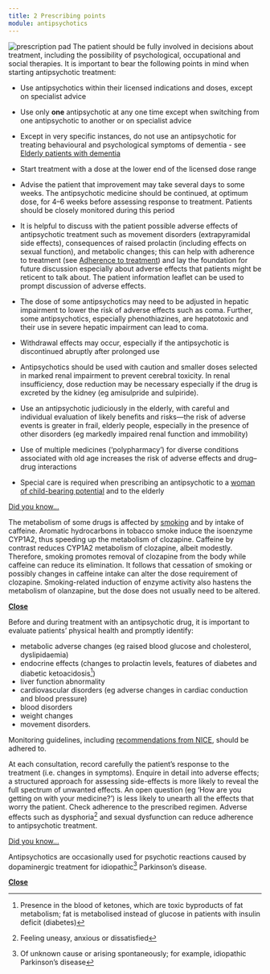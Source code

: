 ```yaml
---
title: 2 Prescribing points
module: antipsychotics
---
```


![prescription pad](<[!--$ssWeblayoutUrl('groups/comms-ic/documents/websiteresources/con146653.jpg')--]>) The patient should be fully involved in decisions about treatment, including the possibility of psychological, occupational and social therapies. It is important to bear the following points in mind when starting antipsychotic treatment:

- Use antipsychotics within their licensed indications and doses, except on specialist advice

* Use only **one** antipsychotic at any one time except when switching from one antipsychotic to another or on specialist advice

- Except in very specific instances, do not use an antipsychotic for treating behavioural and psychological symptoms of dementia - see [Elderly patients with dementia](CON155606_33.html)

* Start treatment with a dose at the lower end of the licensed dose range

- Advise the patient that improvement may take several days to some weeks. The antipsychotic medicine should be continued, at optimum dose, for 4–6 weeks before assessing response to treatment. Patients should be closely monitored during this period

* It is helpful to discuss with the patient possible adverse effects of antipsychotic treatment such as movement disorders (extrapyramidal side effects), consequences of raised prolactin (including effects on sexual function), and metabolic changes; this can help with adherence to treatment (see [Adherence to treatment](CON155606_5.html)) and lay the foundation for future discussion especially about adverse effects that patients might be reticent to talk about. The patient information leaflet can be used to prompt discussion of adverse effects.

- The dose of some antipsychotics may need to be adjusted in hepatic impairment to lower the risk of adverse effects such as coma. Further, some antipsychotics, especially phenothiazines, are hepatotoxic and their use in severe hepatic impairment can lead to coma.

* Withdrawal effects may occur, especially if the antipsychotic is discontinued abruptly after prolonged use

- Antipsychotics should be used with caution and smaller doses selected in marked renal impairment to prevent cerebral toxicity. In renal insufficiency, dose reduction may be necessary especially if the drug is excreted by the kidney (eg amisulpride and sulpiride).

* Use an antipsychotic judiciously in the elderly, with careful and individual evaluation of likely benefits and risks—the risk of adverse events is greater in frail, elderly people, especially in the presence of other disorders (eg markedly impaired renal function and immobility)

- Use of multiple medicines (‘polypharmacy’) for diverse conditions associated with old age increases the risk of adverse effects and drug–drug interactions

* Special care is required when prescribing an antipsychotic to a [woman of child-bearing potential](CON155606_34.html) and to the elderly

[Did you know...](# "Did you know")

The metabolism of some drugs is affected by [smoking](http://www.mhra.gov.uk/Safetyinformation/DrugSafetyUpdate/CON087705) and by intake of caffeine. Aromatic hydrocarbons in tobacco smoke induce the isoenzyme CYP1A2, thus speeding up the metabolism of clozapine. Caffeine by contrast reduces CYP1A2 metabolism of clozapine, albeit modestly. Therefore, smoking promotes removal of clozapine from the body while caffeine can reduce its elimination. It follows that cessation of smoking or possibly changes in caffeine intake can alter the dose requirement of clozapine. Smoking-related induction of enzyme activity also hastens the metabolism of olanzapine, but the dose does not usually need to be altered.

[**Close**](# "Close")

Before and during treatment with an antipsychotic drug, it is important to evaluate patients’ physical health and promptly identify:

- metabolic adverse changes (eg raised blood glucose and cholesterol, dyslipidaemia)
- endocrine effects (changes to prolactin levels, features of diabetes and diabetic ketoacidosis[^1])
- liver function abnormality
- cardiovascular disorders (eg adverse changes in cardiac conduction and blood pressure)
- blood disorders
- weight changes
- movement disorders.

Monitoring guidelines, including [recommendations from NICE](http://www.nice.org.uk/CG82), should be adhered to.

At each consultation, record carefully the patient’s response to the treatment (i.e. changes in symptoms). Enquire in detail into adverse effects; a structured approach for assessing side-effects is more likely to reveal the full spectrum of unwanted effects. An open question (eg ‘How are you getting on with your medicine?’) is less likely to unearth all the effects that worry the patient. Check adherence to the prescribed regimen. Adverse effects such as dysphoria[^2] and sexual dysfunction can reduce adherence to antipsychotic treatment.

[Did you know...](# "Did you know")

Antipsychotics are occasionally used for psychotic reactions caused by dopaminergic treatment for idiopathic[^3] Parkinson’s disease.

[**Close**](# "Close")

[^1]: Presence in the blood of ketones, which are toxic byproducts of fat metabolism; fat is metabolised instead of glucose in patients with insulin deficit (diabetes)
[^2]: Feeling uneasy, anxious or dissatisfied
[^3]: Of unknown cause or arising spontaneously; for example, idiopathic Parkinson’s disease

